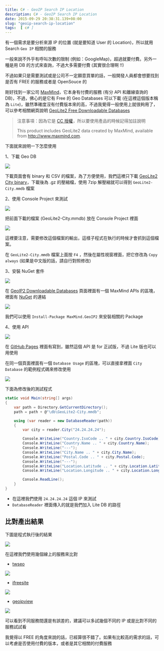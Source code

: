 ```yaml
---
title: C# - GeoIP Search IP Location
description: C# - GeoIP Search IP Location
date: 2015-09-29 20:38:31.139+08:00
slug: "geoip-search-ip-location"
tags:  [ c# ]
---
```


有一個需求是要分析來源 IP 的位置 (就是要知道 User 的 Location)，所以就用 Search `Geo IP` 相關的服務

一般來說不外乎有呼叫次數的限制 (例如：GoogleMap)，超過就要付費。另外一種是用 DB 的方式來查詢，不過大多需要付費 (其實很合理啊 !!)

不過如果只是需要測試或是公司不一定願意買單的話，一般開發人員都會想要找到是否有 FREE 的服務或者是 OpenSouce 的

剛好找到一家公司 [MaxMind](https://dev.maxmind.com/)，它本身有付費的服務 (有分 API 和離線查詢的 DB)，不過，佛心的是它有 Free 的 Geo Databases 可以下載 (在這裡這個版本稱為 `Lite`)，雖然準確度沒有付費版本來的高，不過我覺得一般使用上就很夠用了，可以參考相關網頁說明 [GeoLite2 Free Downloadable Databases](https://dev.maxmind.com/geoip/geoip2/geolite2/)

> 注意事項：因為它是 [CC 授權](http://creativecommons.org/licenses/by-sa/3.0/)，所以要使用產品的時候記得加註說明 
>
> This product includes GeoLite2 data created by MaxMind, available from
http://www.maxmind.com.

下面就來說明一下怎麼使用

1、下載 Geo DB

![](/images/404.webp)

下載頁面會有 binary 和 CSV 的檔案，為了方便使用，我們這裡只下載 [GeoLite2 City binary](http://geolite.maxmind.com/download/geoip/database/GeoLite2-City.mmdb.gz)，下載後為 .gz 的壓縮檔，使用 7zip 解壓縮就可以得到 `GeoLite2-City.mmdb` 檔案

2、使用 Console Project 來測試

![](/images/404.webp)

把前面下載的檔案 (GeoLite2-City.mmdb) 放在 Console Project 裡面

![](/images/404.webp)

這裡要注意，需要修改這個檔案的輸出，這樣子程式在執行的時候才會抓到這個檔案。

在 `GeoLite2-City.mmdb` 檔案上面按 `F4` ，然後在屬性視窗裡面，把它俢改為 `Copy always` (如果是中文版的話，請自行對照修改)

3、安裝 NuGet 套件

![](/images/404.webp)

在 [GeoIP2 Downloadable Databases](https://dev.maxmind.com/geoip/geoip2/downloadable/#MaxMind_APIs) 頁面裡面有一個 MaxMind APIs 的區塊，裡面有 [NuGet](https://www.nuget.org/packages/MaxMind.GeoIP2/) 的連結

![](/images/404.webp)

我們可以使用 `Install-Package MaxMind.GeoIP2` 來安裝相關的 Package

4、使用 API

![](/images/404.webp)

在 [GitHub Pages](https://maxmind.github.io/GeoIP2-dotnet/) 裡面有寫到，雖然這個 API 是 for 正試版，不過 Lite 版也可以用使用

在同一個頁面裡面有一個 `Database Usage` 的區塊，可以直接拿裡面 `City Database` 的範例程式碼來修改使用

![](/images/404.webp)

下面為修改後的測試程式

```csharp
static void Main(string[] args)  
{
    var path = Directory.GetCurrentDirectory();
    path = path + @"\db\GeoLite2-City.mmdb";

    using (var reader = new DatabaseReader(path))
    {
        var city = reader.City("24.24.24.24");

        Console.WriteLine("Country.IsoCode .. " + city.Country.IsoCode);
        Console.WriteLine("Country.Name .. " + city.Country.Name);
        Console.WriteLine("---");
        Console.WriteLine("City.Name .. " + city.City.Name);
        Console.WriteLine("Postal.Code .. " + city.Postal.Code);
        Console.WriteLine("---");
        Console.WriteLine("Location.Latitude .. " + city.Location.Latitude); 
        Console.WriteLine("Location.Longitude .. " + city.Location.Longitude); 

        Console.ReadLine();
    }
}    
```

- 在這裡我們使用 `24.24.24.24` 這個 IP 來測試
- `DatabaseReader` 裡面傳入的就是我們加入 Lite DB 的路徑

## 比對產出結果

下圖是程式執行後的結果

![](/images/404.webp)

在這裡我們使用幾個線上的服務來比對

- [twseo](http://dir.twseo.org/ip-check.php)

![](/images/404.webp)

- [ifreesite](http://www.ifreesite.com/ipaddress/)

![](/images/404.webp)

- [geoipview](http://cn.geoipview.com/)

![](/images/404.webp)

可以看到不同服務間還是有誤差的，建議可以多試幾個不同的 IP 或是比對不同的服務試試看

我覺得以 FREE 的角度來說的話，已經算很不錯了。如果有比較高的需求的話，可以考慮是否使用付費的版本，或者是其它相關的付費服務